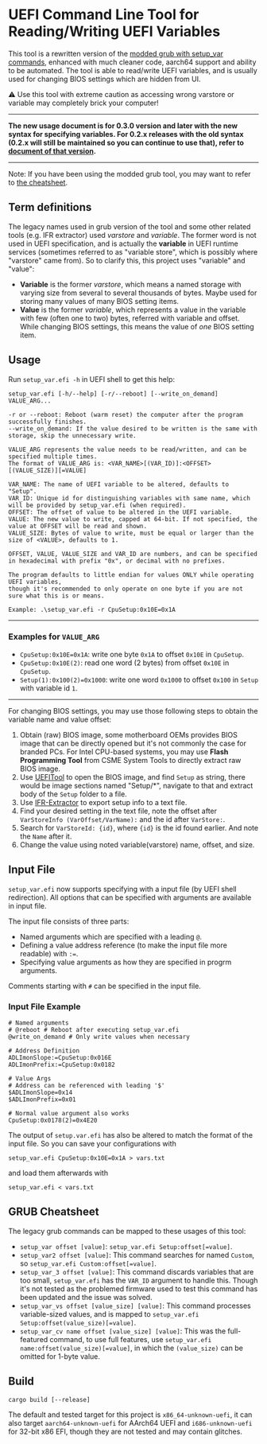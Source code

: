 # UEFI Command Line Tool for Reading/Writing UEFI Variables
This tool is a rewritten version of the [modded grub with setup_var commands](https://github.com/datasone/grub-mod-setup_var), enhanced with much cleaner code, aarch64 support and ability to be automated. The tool is able to read/write UEFI variables, and is usually used for changing BIOS settings which are hidden from UI.

⚠ Use this tool with extreme caution as accessing wrong varstore or variable may completely brick your computer!

---
**The new usage document is for 0.3.0 version and later with the new syntax for specifying variables. For 0.2.x releases with the old syntax (0.2.x will still be maintained so you can continue to use that), refer to [document of that version](https://github.com/datasone/setup_var.efi/blob/0.2.x/README.md).**

---
Note: If you have been using the modded grub tool, you may want to refer to [the cheatsheet](#grub-cheatsheet).

## Term definitions
The legacy names used in grub version of the tool and some other related tools (e.g. IFR extractor) used *varstore* and *variable*. The former word is not used in UEFI specification, and is actually the **variable** in UEFI runtime services (sometimes referred to as "variable store", which is possibly where "varstore" came from). So to clarify this, this project uses "variable" and "value":
- **Variable** is the former *varstore*, which means a named storage with varying size from several to several thousands of bytes. Maybe used for storing many values of many BIOS setting items.
- **Value** is the former *variable*, which represents a value in the variable with few (often one to two) bytes, referred with variable and offset. While changing BIOS settings, this means the value of *one* BIOS setting item.

## Usage
Run `setup_var.efi -h` in UEFI shell to get this help:
```
setup_var.efi [-h/--help] [-r/--reboot] [--write_on_demand] VALUE_ARG...

-r or --reboot: Reboot (warm reset) the computer after the program successfully finishes.
--write_on_demand: If the value desired to be written is the same with storage, skip the unnecessary write.

VALUE_ARG represents the value needs to be read/written, and can be specified multiple times.
The format of VALUE_ARG is: <VAR_NAME>[(VAR_ID)]:<OFFSET>[(VALUE_SIZE)][=VALUE]

VAR_NAME: The name of UEFI variable to be altered, defaults to "Setup".
VAR_ID: Unique id for distinguishing variables with same name, which will be provided by setup_var.efi (when required).
OFFSET: The offset of value to be altered in the UEFI variable.
VALUE: The new value to write, capped at 64-bit. If not specified, the value at OFFSET will be read and shown.
VALUE_SIZE: Bytes of value to write, must be equal or larger than the size of <VALUE>, defaults to 1.

OFFSET, VALUE, VALUE_SIZE and VAR_ID are numbers, and can be specified in hexadecimal with prefix "0x", or decimal with no prefixes.

The program defaults to little endian for values ONLY while operating UEFI variables,
though it's recommended to only operate on one byte if you are not sure what this is or means.

Example: .\setup_var.efi -r CpuSetup:0x10E=0x1A
```

---

### Examples for `VALUE_ARG`
- `CpuSetup:0x10E=0x1A`: write one byte `0x1A` to offset `0x10E` in `CpuSetup`.
- `CpuSetup:0x10E(2)`: read one word (2 bytes) from offset `0x10E` in `CpuSetup`.
- `Setup(1):0x100(2)=0x1000`: write one word `0x1000` to offset `0x100` in `Setup` with variable id `1`.

---

For changing BIOS settings, you may use those following steps to obtain the variable name and value offset:
1. Obtain (raw) BIOS image, some motherboard OEMs provides BIOS image that can be directly opened but it's not commonly the case for branded PCs. For Intel CPU-based systems, you may use **Flash Programming Tool** from CSME System Tools to directly extract raw BIOS image.
2. Use [UEFITool](https://github.com/LongSoft/UEFITool) to open the BIOS image, and find `Setup` as string, there would be image sections named "Setup/*", navigate to that and extract body of the `Setup` folder to a file.
3. Use [IFR-Extractor](https://github.com/LongSoft/Universal-IFR-Extractor) to export setup info to a text file.
4. Find your desired setting in the text file, note the offset after `VarStoreInfo (VarOffset/VarName):` and the id after `VarStore:`.
5. Search for `VarStoreId: {id}`, where `{id}` is the id found earlier. And note the `Name` after it.
6. Change the value using noted variable(varstore) name, offset, and size.

## Input File
`setup_var.efi` now supports specifying with a input file (by UEFI shell redirection). All options that can be specified with arguments are available in input file.

The input file consists of three parts:
- Named arguments which are specified with a leading `@`.
- Defining a value address reference (to make the input file more readable) with `:=`.
- Specifying value arguments as how they are specified in progrm arguments.

Comments starting with `#` can be specified in the input file.

### Input File Example
```
# Named arguments
# @reboot # Reboot after executing setup_var.efi
@write_on_demand # Only write values when necessary

# Address Definition
ADLImonSlope:=CpuSetup:0x016E
ADLImonPrefix:=CpuSetup:0x0182

# Value Args
# Address can be referenced with leading '$'
$ADLImonSlope=0x14
$ADLImonPrefix=0x01

# Normal value argument also works
CpuSetup:0x0178(2)=0x4E20
```

The output of `setup.var.efi` has also be altered to match the format of the input file. So you can save your configurations with
```shell
setup_var.efi CpuSetup:0x10E=0x1A > vars.txt
```
and load them afterwards with
```shell
setup_var.efi < vars.txt
```

## GRUB Cheatsheet
The legacy grub commands can be mapped to these usages of this tool:
- `setup_var offset [value]`: `setup_var.efi Setup:offset[=value]`.
- `setup_var2 offset [value]`: This command searches for named `Custom`, so `setup_var.efi Custom:offset[=value]`.
- `setup_var_3 offset [value]`: This command discards variables that are too small, `setup_var.efi` has the `VAR_ID` argument to handle this. Though it's not tested as the problemed firmware used to test this command has been updated and the issue was solved.
- `setup_var_vs offset [value_size] [value]`: This command processes variable-sized values, and is mapped to `setup_var.efi Setup:offset(value_size)[=value]`.
- `setup_var_cv name offset [value_size] [value]`: This was the full-featured command, to use full features, use `setup_var.efi name:offset(value_size)[=value]`, in which the `(value_size)` can be omitted for 1-byte value.

## Build
```shell
cargo build [--release]
```

The default and tested target for this project is `x86_64-unknown-uefi`, it can also target `aarch64-unknown-uefi` for AArch64 UEFI and `i686-unknown-uefi` for 32-bit x86 EFI, though they are not tested and may contain glitches.
